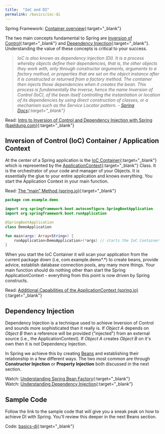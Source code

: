 ```yaml
---
title:  "IoC and DI"
permalink: /basics/ioc-di
---
```


<i class="fas fa-book-reader"></i> Spring Framework: [Container overview](https://docs.spring.io/spring/docs/current/spring-framework-reference/core.html#beans-basics){:target="_blank"}

The two main concepts fundamental to Spring are [Inversion of Control](https://en.wikipedia.org/wiki/Inversion_of_control){:target="_blank"} and [Dependency Injection](https://en.wikipedia.org/wiki/Dependency_injection){:target="_blank"}. Understanding the value of these concepts is critical to your success. 

> *IoC is also known as dependency injection (DI). It is a process whereby objects define their dependencies, that is, the other objects they work with, only through constructor arguments, arguments to a factory method, or properties that are set on the object instance after it is constructed or returned from a factory method. The container then injects those dependencies when it creates the bean. This process is fundamentally the inverse, hence the name Inversion of Control (IoC), of the bean itself controlling the instantiation or location of its dependencies by using direct construction of classes, or a mechanism such as the Service Locator pattern. - [Spring Docs](https://docs.spring.io/spring-framework/docs/current/spring-framework-reference/core.html#beans-introduction){:target="_blank"}*

<i class='far fa-bookmark'></i> Read: [Intro to Inversion of Control and Dependency Injection with Spring (baeldung.com)](http://www.baeldung.com/inversion-control-and-dependency-injection-in-spring){:target="_blank"}

## Inversion of Control (IoC) Container / Application Context
At the center of a Spring application is the [IoC Container](https://docs.spring.io/spring/docs/current/spring-framework-reference/core.html#beans){:target="_blank"} which is represented by the [ApplicationContext](https://docs.spring.io/spring-framework/docs/current/javadoc-api/org/springframework/context/ApplicationContext.html){:target="_blank"} Class. It is the orchestrator of your code and manager of your Objects. It is essentially the glue to your entire application and knows everything. You start the Application Context in your main function.

<i class='far fa-bookmark'></i> Read: [The “main” Method (spring.io)](https://docs.spring.io/spring-boot/docs/current/reference/htmlsingle/#getting-started-first-application-main-method){:target="_blank"}

```kotlin
package com.example.demo

import org.springframework.boot.autoconfigure.SpringBootApplication
import org.springframework.boot.runApplication

@SpringBootApplication
class DemoApplication

fun main(args: Array<String>) {
    runApplication<DemoApplication>(*args) // starts the IoC Container (i.e., ApplicationContext)
}
```

When you start the IoC Container it will scan your application from the current package down (i.e, com.example.demo\*.\*) to create beans, provide advice, establish database connection pools, any many more things. Your main function should do nothing other than start the Spring ApplicationContext - everything from this point is now driven by Spring constructs. 

<i class='far fa-bookmark'></i> Read: [Additional Capabilities of the ApplicationContext (spring.io)](https://docs.spring.io/spring-framework/docs/current/spring-framework-reference/core.html#context-introduction){:target="_blank"}

## Dependency Injection
Dependency Injection is a technique used to achieve Inversion of Control and sounds more sophisticated than it really is. If *Object A* depends on *Object B* then a reference will be provided ("injected") from an external source (i.e., the ApplicationContext). If *Object A* creates *Object B* on it's own then it is not Dependency Injection. 

In Spring we achieve this by creating [Beans](./core-beans) and establishing their relationship in a few different ways. The two most common are through **Constructor Injection** or **Property Injection** both discussed in the next section.

<i class='fas fa-play'></i> Watch: [Understanding Spring Bean Factory](https://www.youtube.com/watch?v=xlWwMSu5I70){:target="_blank"}<br/>
<i class='fas fa-play'></i> Watch: [Understanding Dependency Injection](https://www.youtube.com/watch?v=GB8k2-Egfv0&t=493s){:target="_blank"}

## Sample Code
Follow the link to the sample code that will give you a sneak peak on how to achieve DI with Spring. You'll review this deeper in the next Beans section.

<i class="fas fa-code"></i> Code: [basics-di](https://github.com/JahnelGroup/journey-through-spring/tree/master/src/basics-di){:target="_blank"}